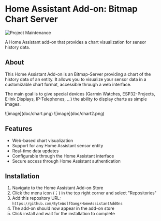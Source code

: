 # Home Assistant Add-on: Bitmap Chart Server

![Project Maintenance][maintenance-shield]

A Home Assistant add-on that provides a chart visualization for sensor history data.

## About

This Home Assistant Add-on is an Bitmap-Server providing a chart of the history data of an entity. It allows you to visualize your sensor data in a customizable chart format, accessible through a web interface.

The main goal is to give special devices (Garmin Watches, ESP32-Projects, E-Ink Displays, IP-Telephones, ...) the ability to display charts as simple images.

<p> ![image](doc/chart.png) ![image](doc/chart2.png) </p>

## Features

- Web-based chart visualization
- Support for any Home Assistant sensor entity
- Real-time data updates
- Configurable through the Home Assistant interface
- Secure access through Home Assistant authentication

## Installation

1. Navigate to the Home Assistant Add-on Store
2. Click the menu icon (⋮) in the top right corner and select "Repositories"
3. Add this repository URL: `https://github.com/ByteWolfGang/HomeAssistantAddOns`
4. The add-on should now appear in the add-on store
5. Click install and wait for the installation to complete

[maintenance-shield]: https://img.shields.io/maintenance/yes/2025.svg 